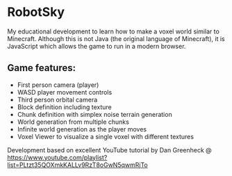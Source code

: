 # RobotSky
My educational development to learn how to make a voxel world similar to Minecraft. Although this is not Java (the original language of Minecraft), it is JavaScript which allows the game to run in a modern browser.

## Game features:
- First person camera (player)
- WASD player movement controls
- Third person orbital camera
- Block definition including texture
- Chunk definition with simplex noise terrain generation
- World generation from multiple chunks
- Infinite world generation as the player moves
- Voxel Viewer to visualize a single voxel with different textures

Development based on excellent YouTube tutorial by Dan Greenheck @ https://www.youtube.com/playlist?list=PLtzt35QOXmkKALLv9RzT8oGwN5qwmRjTo


